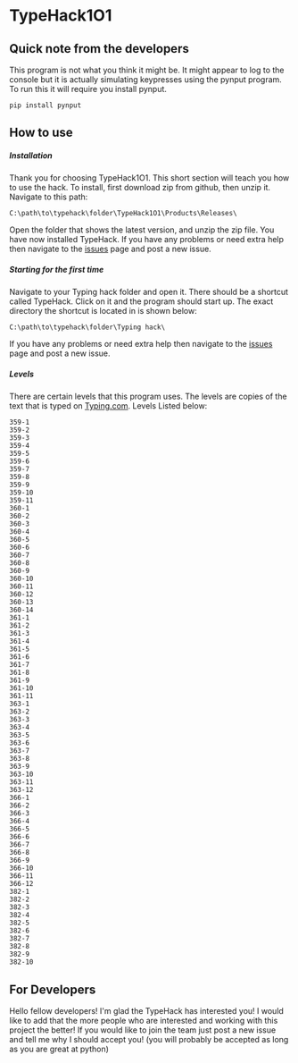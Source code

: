 # TypeHack1O1

## Quick note from the developers

This program is not what you think it might be. It might appear to log to the console but it is actually simulating keypresses using the pynput program. To run this it will require you install pynput.
```batch
pip install pynput
```

## How to use

##### Installation

Thank you for choosing TypeHack1O1. This short section will teach you how to use the hack. To install, first download zip from github, then unzip it. Navigate to this path:
```
C:\path\to\typehack\folder\TypeHack1O1\Products\Releases\
```
Open the folder that shows the latest version, and unzip the zip file. You have now installed TypeHack.
If you have any problems or need extra help then navigate to the [issues](https://github.com/S-W-dev/TypeHack1O1/issues) page and post a new issue.

##### Starting for the first time

Navigate to your Typing hack folder and open it. There should be a shortcut called TypeHack. Click on it and the program should start up. The exact directory the shortcut is located in is shown below:
```
C:\path\to\typehack\folder\Typing hack\
```
If you have any problems or need extra help then navigate to the [issues](https://github.com/S-W-dev/TypeHack1O1/issues) page and post a new issue.

##### Levels

There are certain levels that this program uses. The levels are copies of the text that is typed on [Typing.com](https://typing.com/). Levels Listed below:
```
359-1
359-2
359-3
359-4
359-5
359-6
359-7
359-8
359-9
359-10
359-11
360-1
360-2
360-3
360-4
360-5
360-6
360-7
360-8
360-9
360-10
360-11
360-12
360-13
360-14
361-1
361-2
361-3
361-4
361-5
361-6
361-7
361-8
361-9
361-10
361-11
363-1
363-2
363-3
363-4
363-5
363-6
363-7
363-8
363-9
363-10
363-11
363-12
366-1
366-2
366-3
366-4
366-5
366-6
366-7
366-8
366-9
366-10
366-11
366-12
382-1
382-2
382-3
382-4
382-5
382-6
382-7
382-8
382-9
382-10
```

## For Developers

Hello fellow developers! I'm glad the TypeHack has interested you! I would like to add that the more people who are interested and working with this project the better! If you would like to join the team just post a new issue and tell me why I should accept you! (you will probably be accepted as long as you are great at python)
